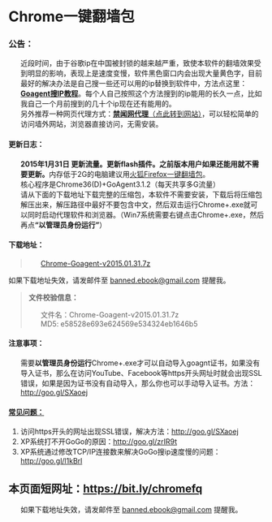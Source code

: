 <div class="markdown-body">
<h1>Chrome一键翻墙包</h1> 
<h3>公告：</h3>
<ul class="task-list">
	<li>近段时间，由于谷歌ip在中国被封锁的越来越严重，致使本软件的翻墙效果受到明显的影响，表现上是速度变慢，软件黑色窗口内会出现大量黄色字，目前最好的解决办法是自己搜一些还可以用的ip替换到软件中，方法点这里：<strong><a href="https://github.com/bannedbook/fanqiang/wiki/Goagent%E6%90%9CIP%E6%95%99%E7%A8%8B">Goagent搜IP教程</a></strong>。每个人自己按照这个方法搜到的ip能用的长久一点，比如我自己一个月前搜到的几十个ip现在还有能用的。</li>
	<li>另外推荐一种网页代理方式：<a href="https://pipes.yahoo.com/pipes/pipe.run?_id=51ba298b5d6db69cef1e7d0a376c7542"><strong>禁闻网代理</strong>（点此转到网站）</a>，可以轻松简单的访问墙外网站，浏览器直接访问，无需安装。</li>
</ul>
<h4>更新日志：</h4>
<ul class="task-list">
	<li><strong>2015年1月31日 更新流量。更新flash插件。之前版本用户如果还能用就不需要更新。</strong>内存低于2G的电脑建议用<a href="https://github.com/bannedbook/fanqiang/wiki/%E7%81%AB%E7%8B%90firefox%E4%B8%80%E9%94%AE%E7%BF%BB%E5%A2%99%E5%8C%85">火狐Firefox一键翻墙包</a>。</li>
	<li>核心程序是Chrome36(D)+GoAgent3.1.2（每天共享多G流量）</li>
	<li>请从下面的下载地址下载完整的压缩包，本软件不需要安装，下载后将压缩包解压出来，解压路径中最好不要包含中文，然后双击运行Chrome+.exe就可以同时启动代理软件和浏览器。（Win7系统需要右键点击Chrome+.exe，然后再点<strong>“以管理员身份运行”</strong>）</li>
</ul>
<h4>下载地址：</h4>
<blockquote>
<ul class="task-list">
<li><a href="https://spideroak.com/share/MJZGKYLLM5THO/fqapp/d%3A/SpiderOak/Chrome-Goagent-v2015.03.24d.7z" target="_blank">Chrome-Goagent-v2015.01.31.7z</a></li>   
</ul>
</blockquote>
如果下载地址失效，请发邮件至 <a href="mailto:banned.ebook@gmail.com">banned.ebook@gmail.com</a> 提醒我。
<blockquote>
<strong>文件校验信息：</strong>
<ul class="task-list">
	<li>文件名：Chrome-Goagent-v2015.01.31.7z</li>
	<li>MD5: e58528e693e624569e534324eb1646b5</li>
</ul>
</blockquote>
<h4>注意事项：</h4>
<ul class="task-list">
	<li>需要<strong>以管理员身份运行</strong>Chrome+.exe才可以自动导入goagnt证书，如果没有导入证书，那么在访问YouTube、Facebook等https开头网址时就会出现SSL错误，如果是因为证书没有自动导入，那么你也可以手动导入证书。方法：<a href="http://goo.gl/SXaoej">http://goo.gl/SXaoej</a></li>
</ul>
<h4><a href="https://github.com/comeforu2012/FQ_FAQ/wiki">常见问题：</a></h4>
<ol class="task-list">
	<li>访问https开头的网址出现SSL错误，解决方法：<a href="http://goo.gl/SXaoej">http://goo.gl/SXaoej</a></li>
	<li>XP系统打不开GoGo的原因：<a href="http://goo.gl/zrIR9t">http://goo.gl/zrIR9t</a></li>
	<li>XP系统通过修改TCP/IP连接数来解决GoGo搜ip速度慢的问题：<a href="http://goo.gl/l1kBrl">http://goo.gl/l1kBrl</a></li>
</ol>
<h2>本页面短网址：<a href="https://bit.ly/chromefq">https://bit.ly/chromefq</a></h2>
</div>
<div id="wiki-footer" class="gollum-markdown-content boxed-group">
<div class="boxed-group-inner wiki-auxiliary-content  markdown-body">
<ul class="task-list">
	<li>如果下载地址失效，请发邮件至 <a href="mailto:banned.ebook@gmail.com">banned.ebook@gmail.com</a> 提醒我。</li>
</ul>
</div>
</div>
